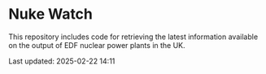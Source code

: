 # Nuke Watch

This repository includes code for retrieving the latest information available on the output of EDF nuclear power plants in the UK.

Last updated: 2025-02-22 14:11